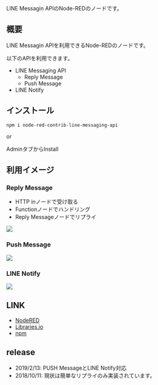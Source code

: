 LINE Messagin APIのNode-REDのノードです。

## 概要

LINE Messagin APIを利用できるNode-REDのノードです。

以下のAPIを利用できます。

* LINE Messaging API
    * Reply Message
    * Push Message
* LINE Notify

## インストール

```
npm i node-red-contrib-line-messaging-api
```

or

AdminタブからInstall

## 利用イメージ

### Reply Message

* HTTP inノードで受け取る
* Functionノードでハンドリング
* Reply Messageノードでリプライ

![](https://i.gyazo.com/d3df3a28e010b008043ed80ae6a672ea.gif)

### Push Message

![](https://i.gyazo.com/1562a3e4539469515c798d9e3c50d052.gif)

### LINE Notify

![](https://i.gyazo.com/e64db6a7ee48cea43ed3c70b5fd2f05f.gif)

## LINK

* [NodeRED](https://flows.nodered.org/node/node-red-contrib-line-messaging-api)
* [Libraries.io](https://libraries.io/npm/node-red-contrib-line-messaging-api)
* [npm](https://www.npmjs.com/package/node-red-contrib-line-messaging-api)

## release

* 2019/2/13: PUSH MessageとLINE Notify対応
* 2018/10/11: 現状は簡単なリプライのみ実装されています。
